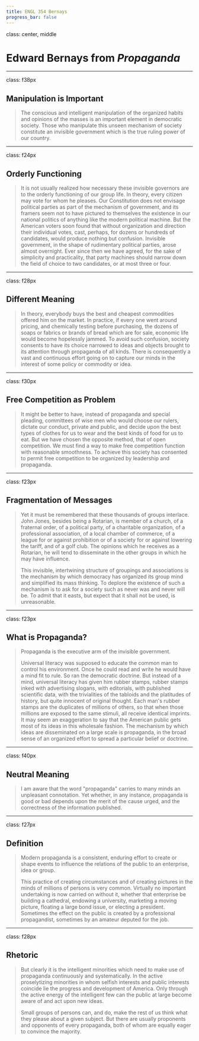 ```yaml
---
title: ENGL 354 Bernays
progress_bar: false
---
```

class: center, middle

# Edward Bernays from *Propaganda*
---
class: f38px
## Manipulation is Important

> The conscious and intelligent manipulation of the organized habits and opinions of the masses is an important element in democratic society. Those who manipulate this unseen mechanism of society constitute an invisible government which is the true ruling power of our country.
---
class: f24px
## Orderly Functioning

> It is not usually realized how necessary these invisible governors are to the orderly functioning of our group life. In theory, every citizen may vote for whom he pleases. Our Constitution does not envisage political parties as part of the mechanism of government, and its framers seem not to have pictured to themselves the existence in our national politics of anything like the modern political machine. But the American voters soon found that without organization and direction their individual votes, cast, perhaps, for dozens or hundreds of candidates, would produce nothing but confusion. Invisible government, in the shape of rudimentary political parties, arose almost overnight. Ever since then we have agreed, for the sake of simplicity and practicality, that party machines should narrow down the field of choice to two candidates, or at most three or four.
---
class: f28px
## Different Meaning

> In theory, everybody buys the best and cheapest commodities offered him on the market. In practice, if every one went around pricing, and chemically testing before purchasing, the dozens of soaps or fabrics or brands of bread which are for sale, economic life would become hopelessly jammed. To avoid such confusion, society consents to have its choice narrowed to ideas and objects brought to its attention through propaganda of all kinds. There is consequently a vast and continuous effort going on to capture our minds in the interest of some policy or commodity or idea. 
---
class: f30px
## Free Competition as Problem

> It might be better to have, instead of propaganda and special pleading, committees of wise men who would choose our rulers, dictate our conduct, private and public, and decide upon the best types of clothes for us to wear and the best kinds of food for us to eat. But we have chosen the opposite method, that of open competition. We must find a way to make free competition function with reasonable smoothness. To achieve this society has consented to permit free competition to be organized by leadership and propaganda. 
---
class: f23px
## Fragmentation of Messages

> Yet it must be remembered that these thousands of groups interlace. John Jones, besides being a Rotarian, is member of a church, of a fraternal order, of a political party, of a charitable organization, of a professional association, of a local chamber of commerce, of a league for or against prohibition or of a society for or against lowering the tariff, and of a golf club. The opinions which he receives as a Rotarian, he will tend to disseminate in the other groups in which he may have influence. 
>
> This invisible, intertwining structure of groupings and associations is the mechanism by which democracy has organized its group mind and simplified its mass thinking. To deplore the existence of such a mechanism is to ask for a society such as never was and never will be. To admit that it easts, but expect that it shall not be used, is unreasonable. 
---
class: f23px
## What is Propaganda?

> Propaganda is the executive arm of the invisible government.
>
> Universal literacy was supposed to educate the common man to control his environment. Once he could read and write he would have a mind fit to rule. So ran the democratic doctrine. But instead of a mind, universal literacy has given him rubber stamps, rubber stamps inked with advertising slogans, with editorials, with published scientific data, with the trivialities of the tabloids and the platitudes of history, but quite innocent of original thought. Each man's rubber stamps are the duplicates of millions of others, so that when those millions are exposed to the same stimuli, all receive identical imprints. It may seem an exaggeration to say that the American public gets most of its ideas in this wholesale fashion. The mechanism by which ideas are disseminated on a large scale is propaganda, in the broad sense of an organized effort to spread a particular belief or doctrine. 
---
class: f40px
## Neutral Meaning

>  I am aware that the word "propaganda" carries to many minds an unpleasant connotation. Yet whether, in any instance, propaganda is good or bad depends upon the merit of the cause urged, and the correctness of the information published.
---
class: f27px
## Definition

> Modern propaganda is a consistent, enduring effort to create or shape events to influence the relations of the public to an enterprise, idea or group. 
>
> This practice of creating circumstances and of creating pictures in the minds of millions of persons is very common. Virtually no important undertaking is now carried on without it, whether that enterprise be building a cathedral, endowing a university, marketing a moving picture, floating a large bond issue, or electing a president. Sometimes the effect on the public is created by a professional propagandist, sometimes by an amateur deputed for the job.
---
class: f28px
## Rhetoric

> But clearly it is the intelligent minorities which need to make use of propaganda continuously and systematically. In the active proselytizing minorities in whom selfish interests and public interests coincide lie the progress and development of America. Only through the active energy of the intelligent few can the public at large become aware of and act upon new ideas. 
>
> Small groups of persons can, and do, make the rest of us think what they please about a given subject. But there are usually proponents and opponents of every propaganda, both of whom are equally eager to convince the majority.
